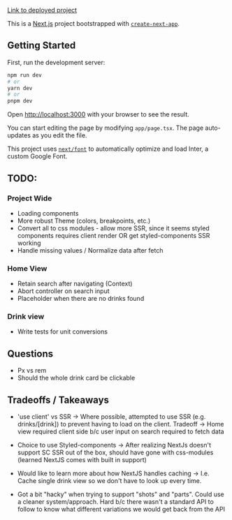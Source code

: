 [Link to deployed project](https://spiral-cocktails-khu8y6a0l-alocke12992.vercel.app/)

This is a [Next.js](https://nextjs.org/) project bootstrapped with [`create-next-app`](https://github.com/vercel/next.js/tree/canary/packages/create-next-app).

## Getting Started

First, run the development server:

```bash
npm run dev
# or
yarn dev
# or
pnpm dev
```

Open [http://localhost:3000](http://localhost:3000) with your browser to see the result.

You can start editing the page by modifying `app/page.tsx`. The page auto-updates as you edit the file.

This project uses [`next/font`](https://nextjs.org/docs/basic-features/font-optimization) to automatically optimize and load Inter, a custom Google Font.


## TODO:

### Project Wide
- Loading components
- More robust Theme (colors, breakpoints, etc.)
- Convert all to css modules - allow more SSR, since it seems styled components requires client render OR get styled-components SSR working
- Handle missing values / Normalize data after fetch

### Home View
- Retain search after navigating (Context)
- Abort controller on search input
- Placeholder when there are no drinks found

### Drink view
- Write tests for unit conversions


## Questions
- Px vs rem
- Should the whole drink card be clickable

## Tradeoffs / Takeaways
- 'use client' vs SSR -> Where possible, attempted to use SSR (e.g. drinks/[drink]) to prevent having to load on the client. Tradeoff -> Home view required client side b/c user input on search required to fetch data

- Choice to use Styled-components -> After realizing NextJs doesn't support SC SSR out of the box, should have gone with css-modules (learned NextJS comes with built in support)

- Would like to learn more about how NextJS handles caching -> I.e. Cache single drink view so we don't have to look up every time.

- Got a bit "hacky" when trying to support "shots" and "parts". Could use a cleaner system/approach. Hard b/c there wasn't a standard API to follow to know what different variations we would get back from the API
